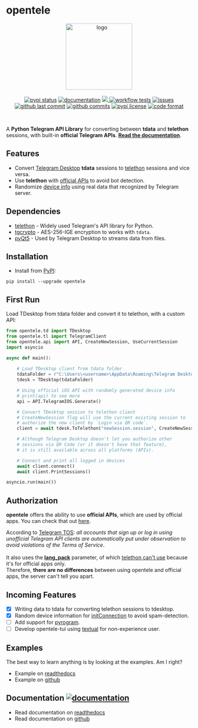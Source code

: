 <!-- vim: syntax=Markdown -->

# opentele

<p align="center">
<img src="https://raw.githubusercontent.com/thedemons/opentele/main/opentele.png" alt="logo" width="180"/>
<br><br>
<a href="https://pypi.org/project/opentele/"><img alt="pypi status" src="https://img.shields.io/pypi/status/opentele?color=%2331c754&logo=pypi&logoColor=%232d93c1"/></a>
<a href="https://opentele.readthedocs.io/"><img alt="documentation" src="https://img.shields.io/readthedocs/opentele.svg?color=%2331c754&logo=readthedocs"/></a>
<a href="https://codecov.io/gh/thedemons/opentele">
<img src="https://img.shields.io/codecov/c/github/thedemons/opentele?color=%2331c754&label=codecov&logo=codecov&token=H2IWGEJ5LN"/>
</a>
<a href="https://github.com/eyMarv/opentele/actions/workflows/package.yml"><img alt="workflow tests" src="https://img.shields.io/github/workflow/status/thedemons/opentele/package?logo=github&color=%2331c754"/></a>
<a href="https://github.com/eyMarv/opentele/issues"><img alt="issues" src="https://img.shields.io/github/issues/thedemons/opentele?color=%2331c754&logo=github"/></a>
<a href="https://github.com/eyMarv/opentele/commits/main"><img alt="github last commit" src="https://img.shields.io/github/last-commit/thedemons/opentele?color=%2331c754&logo=github"/></a>
<a href="https://github.com/eyMarv/opentele/commits/main"><img alt="github commits" src="https://img.shields.io/github/commit-activity/m/thedemons/opentele?logo=github"/></a>
<a href="https://en.wikipedia.org/wiki/MIT_License"><img alt="pypi license" src="https://img.shields.io/pypi/l/opentele?color=%2331c754&logo=gitbook&logoColor=white"/></a>
<a href="https://github.com/psf/black"><img alt="code format" src="https://img.shields.io/badge/code%20style-black-000000.svg?logo=python&logoColor=%232d93c1"/></a>
</p>

<br>

A **Python Telegram API Library** for converting between **tdata** and **telethon** sessions, with built-in **official Telegram APIs**. [**Read the documentation**](https://opentele.readthedocs.io/en/latest/documentation/telegram-desktop/tdesktop/).

## Features
- Convert [Telegram Desktop](https://github.com/telegramdesktop/tdesktop) **tdata** sessions to [telethon](https://github.com/LonamiWebs/Telethon) sessions and vice versa.
- Use **telethon** with [official APIs](#authorization) to avoid bot detection.
- Randomize [device info](https://opentele.readthedocs.io/en/latest/documentation/authorization/api/#generate) using real data that recognized by Telegram server.

## Dependencies

- [telethon](https://github.com/LonamiWebs/Telethon) - Widely used Telegram's API library for Python.
- [tgcrypto](https://github.com/pyrogram/tgcrypto) - AES-256-IGE encryption to works with `tdata`.
- [pyQt5](https://www.riverbankcomputing.com/software/pyqt/) - Used by Telegram Desktop to streams data from files.

## Installation
- Install from [PyPI](https://pypi.org/project/opentele/):
```pip title="pip"
pip install --upgrade opentele
```

## First Run
Load TDesktop from tdata folder and convert it to telethon, with a custom API:
```python
from opentele.td import TDesktop
from opentele.tl import TelegramClient
from opentele.api import API, CreateNewSession, UseCurrentSession
import asyncio

async def main():
    
    # Load TDesktop client from tdata folder
    tdataFolder = r"C:\Users\<username>\AppData\Roaming\Telegram Desktop\tdata"
    tdesk = TDesktop(tdataFolder)

    # Using official iOS API with randomly generated device info
    # print(api) to see more
    api = API.TelegramIOS.Generate()

    # Convert TDesktop session to telethon client
    # CreateNewSession flag will use the current existing session to
    # authorize the new client by `Login via QR code`.
    client = await tdesk.ToTelethon("newSession.session", CreateNewSession, api)

    # Although Telegram Desktop doesn't let you authorize other
    # sessions via QR Code (or it doesn't have that feature),
    # it is still available across all platforms (APIs).

    # Connect and print all logged in devices
    await client.connect()
    await client.PrintSessions()

asyncio.run(main())
```

## Authorization
**opentele** offers the ability to use **official APIs**, which are used by official apps. You can check that out [here](https://opentele.readthedocs.io/en/latest/documentation/authorization/api/#class-api).
<br>

According to [Telegram TOS](https://core.telegram.org/api/obtaining_api_id#using-the-api-id): *all accounts that sign up or log in using unofficial Telegram API clients are automatically put under observation to avoid violations of the Terms of Service*.
<br>
<br>
It also uses the **[lang_pack](https://core.telegram.org/method/initConnection)** parameter, of which [telethon can't use](https://github.com/LonamiWebs/Telethon/blob/master/telethon/client/telegrambaseclient.py#L375) because it's for official apps only.
<br>
Therefore, **there are no differences** between using opentele and official apps, the server can't tell you apart.

## Incoming Features
- [x] Writing data to tdata for converting telethon sessions to tdesktop.
- [x] Random device information for [initConnection](https://core.telegram.org/method/initConnection) to avoid spam-detection.
- [ ] Add support for [pyrogram](https://github.com/pyrogram/pyrogram).
- [ ] Develop opentele-tui using [textual](https://github.com/Textualize/textual) for non-experience user.

## Examples
The best way to learn anything is by looking at the examples. Am I right?

- Example on [readthedocs](https://opentele.readthedocs.io/en/latest/examples/)
- Example on [github](./examples)

## Documentation [![documentation](https://readthedocs.org/projects/opentele/badge/?version=latest&style=flat)](https://opentele.readthedocs.io/)
- Read documentation on [readthedocs](https://opentele.readthedocs.io/en/latest/documentation/telegram-desktop/tdesktop/)
- Read documentation on [github](https://github.com/eyMarv/opentele/tree/main/docs-github)